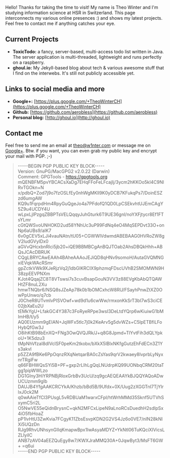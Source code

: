 Hello! Thanks for taking the time to visit! My name is Theo Winter and I'm studying information science at HSR in Switzerland. This page interconnects my various online presences :) and shows my latest projects. Feel free to contact me if anything catches your eye.

## Current Projects

* **ToxicTodo:** a fancy, server-based, multi-access todo list written in Java. The server application is multi-threaded, lightweight and runs perfectly on a raspberry.
* **ghoul.io:** My Jekyll-based blog about tech & various awesome stuff that I find on the interwebs. It's still not publicly accessible yet.

## Links to social media and more

* **Google+:** [https://plus.google.com/+TheoWinterCH](https://plus.google.com/+TheoWinterCH)
* **Github:** [https://github.com/aerobless](https://github.com/aerobless)
* **Personal blog:** [http://ghoul.io](http://ghoul.io)

## Contact me
Feel free to send me an email at [theo@w1nter.com](mailto:theo@w1nter.com) or message me on [Google+](https://plus.google.com/+TheoWinterCH). Btw. if you want, you can even grab my public key and encrypt your mail with PGP. ;-)

> -----BEGIN PGP PUBLIC KEY BLOCK-----  
Version: GnuPG/MacGPG2 v2.0.22 (Darwin)  
Comment: GPGTools - https://gpgtools.org
mQENBFM5pvYBCACsXaDg7EHqFFoFeLFcajIj/3ycm2hKKOo5kI4C9NlRvTGOkn+N
x/pdbQ+Zod7j9o7fzOSLfEy0nhWgMKll9K0yDCB7KFukqPs7/DoinESZzd6umgAW
KQ9u1FqrpdHm4RpyGuQgeJo4a7PFdofQ1QD0LpCSEkvhtUJEmCAgY5Z9u4UCDY4U
wLpxLjIPzgqZBBPTsVELQqqyJuhGturk6T9UE36gnl/noYXFjtycr8Ef1FTsYLmr
cGtQWSvoUNHOKD2ud58YNhUc3uP99FdNq4eO4MqSEPDvt33O+onNp6aUBs9/aIK7
6v0gCEV5xLJi4vauNAtn/tU05+CGWWlVdwmdABEBAAG0HVRoZW8gV2ludGVyIDx0
aGVvQHcxbnRlci5jb20+iQE9BBMBCgAnBQJTOab2AhsDBQkHhh+ABQsJCAcDBRUK
CQgLBRYCAwEAAh4BAheAAAoJEJiQD8qHNv9somoH/AutaGVQMNGxiEVqkWAcRSmr
gpZctkVWk9XJeRjzVq2j1dbGIKRCIX9phzmqFDscUVhB2SMOMWN9H38zpEEVPNXm
KJot4QqajZC8T8VTswsi7s3cuvBsapGouN3VV3z88EVgKbAbQTQAWHtZF8nuL2Xu
hmwTNQbr6/NSQ8sJZeAp78k0b1bOMCxhcW8RU/FSayhPnwZtXZ0OwPpUnwo/q7cb
J0CheR8UTvmlvPISVOwf+wd9d1u6cwWw/rmxonKkSrT3bI7wS3ciCE02jbXaEu2U
tEMkYgU+LfakGC4Y387c3FoRyeRPpe3wsI3DeLtdYQrp6wKiuiwG1bMImHB/t/y5
AQ0EUzmm9gEIAN+JqWFx5tIc7j0k2KeArv5g5dvWZs+C5IpETBfiLFoHybQfGw3J
O8ihKtB98bEnXQ+FNg3OwQVQJRk/J+q8G8Jpmd+TlYvtFih3dQLYpkoU+1K5dzu3
tMpNhVfzaI8dIVclSF0peKm2tkobx/bXkX5IBlxNKfgGutzEhFdECn3Z1Ys3akvl
p5ZZA9fBKe6PpOqnzRXqNetqarBA0cZsYas9qrV2kwaey8IvprbLyNyxnrTRgiFw
q66FBHWQsSYi5B+PF+gxp2rLIhLgQqLNUdrpKQ99UONbqCRM20taTgg1pipWWLzo
DG1GIny3HiYRPNBjRloxGrbBv3UcU/zq9gcAEQEAAYkBJQQYAQoADwUCUzmm9gIb
DAUJB4YfgAAKCRCYkA/Khzb/bBd5B/9Ufdx+0X/Uug2zXGGTnI7TjYIrlxJ0ck2M
q0wAAieTfCl3PUsgL5vRDBUaM1warxCFpl/htWrhMMd35Sknf5UTVhSxymC5ri2L
O5NwVE55eQidnBrysnC+qkN2MFCxLipeN9aLnoRCsDuedhH2sdIpSx4iO5fbHoaZ
pP1IvHtU3ZwKvia7FCgyK11ZbsEsvpKDN2G2VS4Jz6o0VE7/nIN28kNlXi5UQzDn
RJg9RhvUNhsynGIIqKmapwBpx1IwAsyaMDYZ+YkNtl06TuKQciXIVicsLZLIyiIC
ANB7zAV04aEEZQuEgy8w7/KWXJraMMQ30A+0JqwByt3/MsFT6GW+
=q6ui  
-----END PGP PUBLIC KEY BLOCK-----
